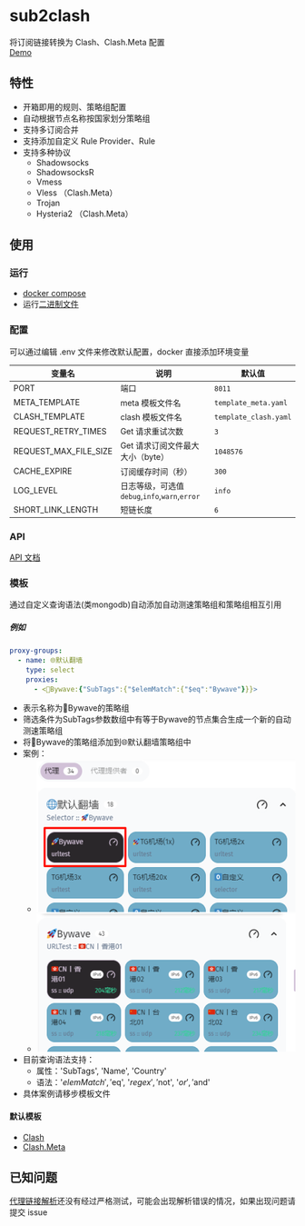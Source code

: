 # sub2clash

将订阅链接转换为 Clash、Clash.Meta 配置  
[Demo](https://www.nite07.com/sub)

## 特性

-   开箱即用的规则、策略组配置
-   自动根据节点名称按国家划分策略组
-   支持多订阅合并
-   支持添加自定义 Rule Provider、Rule
-   支持多种协议
    -   Shadowsocks
    -   ShadowsocksR
    -   Vmess
    -   Vless （Clash.Meta）
    -   Trojan
    -   Hysteria2 （Clash.Meta）

## 使用

### 运行

-   [docker compose](./docker-compose.yml)
-   运行[二进制文件](https://github.com/nitezs/sub2clash/releases/latest)

### 配置

可以通过编辑 .env 文件来修改默认配置，docker 直接添加环境变量

| 变量名                | 说明                                           | 默认值                |
| --------------------- | ---------------------------------------------- | --------------------- |
| PORT                  | 端口                                           | `8011`                |
| META_TEMPLATE         | meta 模板文件名                                | `template_meta.yaml`  |
| CLASH_TEMPLATE        | clash 模板文件名                               | `template_clash.yaml` |
| REQUEST_RETRY_TIMES   | Get 请求重试次数                               | `3`                   |
| REQUEST_MAX_FILE_SIZE | Get 请求订阅文件最大大小（byte）               | `1048576`             |
| CACHE_EXPIRE          | 订阅缓存时间（秒）                             | `300`                 |
| LOG_LEVEL             | 日志等级，可选值 `debug`,`info`,`warn`,`error` | `info`                |
| SHORT_LINK_LENGTH     | 短链长度                                       | `6`                   |

### API

[API 文档](./API_README.md)

### 模板

通过自定义查询语法(类mongodb)自动添加自动测速策略组和策略组相互引用

##### 例如
```yaml
proxy-groups:
  - name: 🌐默认翻墙
    type: select
    proxies:
      - <🚀Bywave:{"SubTags":{"$elemMatch":{"$eq":"Bywave"}}}>
```
- 表示名称为🚀Bywave的策略组
- 筛选条件为SubTags参数数组中有等于Bywave的节点集合生成一个新的自动测速策略组
- 将🚀Bywave的策略组添加到🌐默认翻墙策略组中
- 案例：
  - ![img.png](img.png)
  - ![img_1.png](img_1.png)
- 目前查询语法支持：
  - 属性：'SubTags', 'Name', 'Country'
  - 语法：'$elemMatch', '$eq', '$regex', '$not', '$or', '$and'
- 具体案例请移步模板文件

#### 默认模板

-   [Clash](./templates/template_clash.yaml)
-   [Clash.Meta](./templates/template_meta.yaml)

## 已知问题

[代理链接解析](./parser)还没有经过严格测试，可能会出现解析错误的情况，如果出现问题请提交 issue
